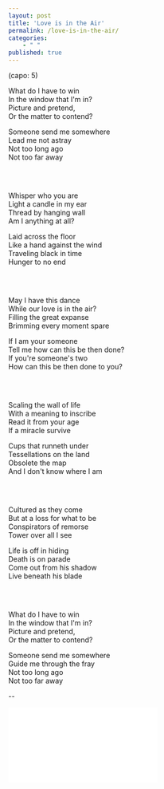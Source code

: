 ```yaml
---
layout: post
title: 'Love is in the Air'
permalink: /love-is-in-the-air/
categories: 
    - " "
published: true
---
```


(capo: 5)  
  
What do I have to win  
In the window that I'm in?  
Picture and pretend,  
Or the matter to contend?  
  
Someone send me somewhere  
Lead me not astray  
Not too long ago   
Not too far away  

<div style="height: 2rem;"></div>

Whisper who you are  
Light a candle in my ear  
Thread by hanging wall  
Am I anything at all?  
  
Laid across the floor  
Like a hand against the wind  
Traveling black in time  
Hunger to no end  

<div style="height: 2rem;"></div>

May I have this dance  
While our love is in the air?  
Filling the great expanse  
Brimming every moment spare  
  
If I am your someone  
Tell me how can this be then done?  
If you're someone's two  
How can this be then done to you?  

<div style="height: 2rem;"></div>

Scaling the wall of life  
With a meaning to inscribe  
Read it from your age  
If a miracle survive  
  
Cups that runneth under  
Tessellations on the land  
Obsolete the map  
And I don't know where I am  

<div style="height: 2rem;"></div>

Cultured as they come  
But at a loss for what to be  
Conspirators of remorse  
Tower over all I see  
  
Life is off in hiding  
Death is on parade  
Come out from his shadow  
Live beneath his blade  

<div style="height: 2rem;"></div>

What do I have to win  
In the window that I'm in?  
Picture and pretend,  
Or the matter to contend?  
  
Someone send me somewhere  
Guide me through the fray  
Not too long ago  
Not too far away  

--

<iframe src="../assets/videos/2022-01-05-untitled-1.mp4" frameborder="0" allowfullscreen sandbox></iframe>
